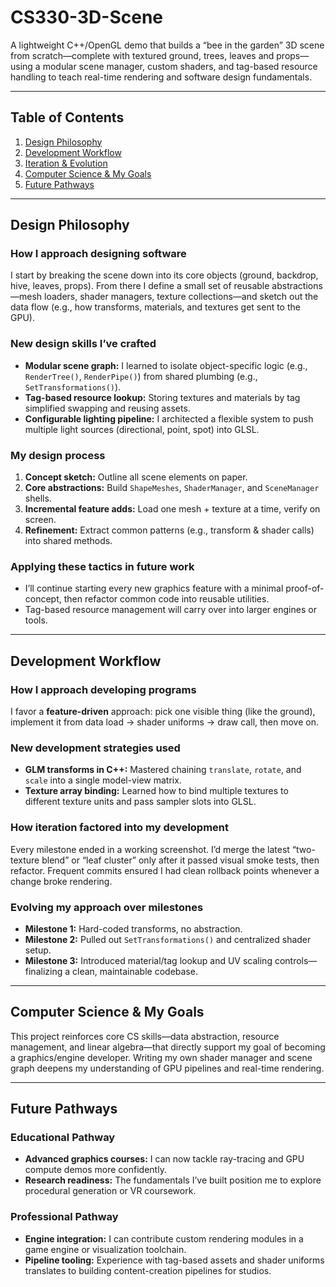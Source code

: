 # CS330-3D-Scene
A lightweight C++/OpenGL demo that builds a “bee in the garden” 3D scene from scratch—complete with textured ground, trees, leaves and props—using a modular scene manager, custom shaders, and tag-based resource handling to teach real-time rendering and software design fundamentals.

---

## Table of Contents

1. [Design Philosophy](#design-philosophy)  
2. [Development Workflow](#development-workflow)  
3. [Iteration & Evolution](#iteration--evolution)  
4. [Computer Science & My Goals](#computer-science--my-goals)  
5. [Future Pathways](#future-pathways)  

---

## Design Philosophy

### How I approach designing software  
I start by breaking the scene down into its core objects (ground, backdrop, hive, leaves, props). From there I define a small set of reusable abstractions—mesh loaders, shader managers, texture collections—and sketch out the data flow (e.g., how transforms, materials, and textures get sent to the GPU).  

### New design skills I’ve crafted  
- **Modular scene graph:** I learned to isolate object-specific logic (e.g., `RenderTree()`, `RenderPipe()`) from shared plumbing (e.g., `SetTransformations()`).  
- **Tag-based resource lookup:** Storing textures and materials by tag simplified swapping and reusing assets.  
- **Configurable lighting pipeline:** I architected a flexible system to push multiple light sources (directional, point, spot) into GLSL.

### My design process  
1. **Concept sketch:** Outline all scene elements on paper.  
2. **Core abstractions:** Build `ShapeMeshes`, `ShaderManager`, and `SceneManager` shells.  
3. **Incremental feature adds:** Load one mesh + texture at a time, verify on screen.  
4. **Refinement:** Extract common patterns (e.g., transform & shader calls) into shared methods.

### Applying these tactics in future work  
- I’ll continue starting every new graphics feature with a minimal proof-of-concept, then refactor common code into reusable utilities.  
- Tag-based resource management will carry over into larger engines or tools.

---

## Development Workflow

### How I approach developing programs  
I favor a **feature-driven** approach: pick one visible thing (like the ground), implement it from data load → shader uniforms → draw call, then move on.  

### New development strategies used  
- **GLM transforms in C++:** Mastered chaining `translate`, `rotate`, and `scale` into a single model-view matrix.  
- **Texture array binding:** Learned how to bind multiple textures to different texture units and pass sampler slots into GLSL.

### How iteration factored into my development  
Every milestone ended in a working screenshot. I’d merge the latest “two-texture blend” or “leaf cluster” only after it passed visual smoke tests, then refactor. Frequent commits ensured I had clean rollback points whenever a change broke rendering.

### Evolving my approach over milestones  
- **Milestone 1:** Hard-coded transforms, no abstraction.  
- **Milestone 2:** Pulled out `SetTransformations()` and centralized shader setup.  
- **Milestone 3:** Introduced material/tag lookup and UV scaling controls—finalizing a clean, maintainable codebase.

---

## Computer Science & My Goals

This project reinforces core CS skills—data abstraction, resource management, and linear algebra—that directly support my goal of becoming a graphics/engine developer. Writing my own shader manager and scene graph deepens my understanding of GPU pipelines and real-time rendering.

---

## Future Pathways

### Educational Pathway  
- **Advanced graphics courses:** I can now tackle ray-tracing and GPU compute demos more confidently.  
- **Research readiness:** The fundamentals I’ve built position me to explore procedural generation or VR coursework.

### Professional Pathway  
- **Engine integration:** I can contribute custom rendering modules in a game engine or visualization toolchain.  
- **Pipeline tooling:** Experience with tag-based assets and shader uniforms translates to building content-creation pipelines for studios.
